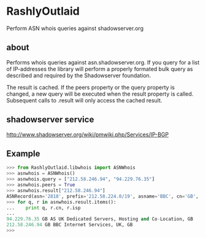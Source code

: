 RashlyOutlaid
=============

Perform ASN whois queries against shadowserver.org

about
-----

 Performs whois queries against asn.shadowserver.org. If you query for a list of IP-addresses the library will perform a properly formated bulk query as described and required by the Shadowserver foundation.

The result is cached. If the peers property or the query property is changed, a new query will be executed when the result property is called. Subsequent calls to .result will only access the cached result. 

shadowserver service
--------------------

http://www.shadowserver.org/wiki/pmwiki.php/Services/IP-BGP

Example
-------

```python
>>> from RashlyOutlaid.libwhois import ASNWhois
>>> asnwhois = ASNWhois()
>>> asnwhois.query = ["212.58.246.94", "94.229.76.35"]
>>> asnwhois.peers = True
>>> asnwhois.result["212.58.246.94"]
ASNRecord(asn='2818', prefix='212.58.224.0/19', asname='BBC', cn='GB', isp='BBC Internet Services, UK, GB', peers=['286', '3356'])
>>> for q, r in asnwhois.result.items():
...    print q, r.cn, r.isp
...
94.229.76.35 GB AS UK Dedicated Servers, Hosting and Co-Location, GB
212.58.246.94 GB BBC Internet Services, UK, GB
>>>
```